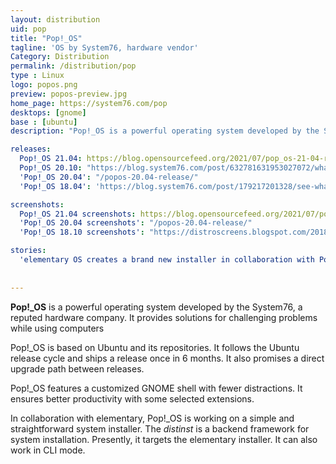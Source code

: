 ```yaml
---
layout: distribution
uid: pop
title: "Pop!_OS"
tagline: 'OS by System76, hardware vendor'
Category: Distribution
permalink: /distribution/pop
type : Linux
logo: popos.png
preview: popos-preview.jpg
home_page: https://system76.com/pop
desktops: [gnome]
base : [ubuntu]
description: "Pop!_OS is a powerful operating system developed by the System76, a reputed hardware company. It provides solutions for the challenging problems while using computers"

releases:
  Pop!_OS 21.04: https://blog.opensourcefeed.org/2021/07/pop_os-21-04-released-with-more-improvements-on-cosmic-desktop/
  Pop!_OS 20.10: "https://blog.system76.com/post/632781631953027072/whats-new-in-popos-2010"
  'Pop!_OS 20.04': "/popos-20.04-release/"
  'Pop!_OS 18.04': 'https://blog.system76.com/post/179217201328/see-what-changes-have-been-orbiting-popos'

screenshots:
  Pop!_OS 21.04 screenshots: https://blog.opensourcefeed.org/2021/07/pop_os-21-04-released-with-more-improvements-on-cosmic-desktop/
  'Pop!_OS 20.04 screenshots': "/popos-20.04-release/"
  'Pop!_OS 18.10 screenshots': "https://distroscreens.blogspot.com/2018/11/popos-1810-screenshots.html"

stories:
  'elementary OS creates a brand new installer in collaboration with Pop!_OS': "https://open-source-feed.blogspot.com/2018/02/elementary-os-creates-brand-new.html"
    
    
---
```


**Pop!_OS** is a powerful operating system developed by the System76, a reputed hardware company. It provides solutions for challenging problems while using computers

Pop!_OS is based on Ubuntu and its repositories. It follows the Ubuntu release cycle and ships a release once in 6 months. It also promises a direct upgrade path between releases.

Pop!_OS features a customized GNOME shell with fewer distractions. It ensures better productivity with some selected extensions.

In collaboration with elementary, Pop!_OS is working on a simple and straightforward system installer. The *distinst* is a backend framework for system installation. Presently, it targets the elementary installer. It can also work in CLI mode.